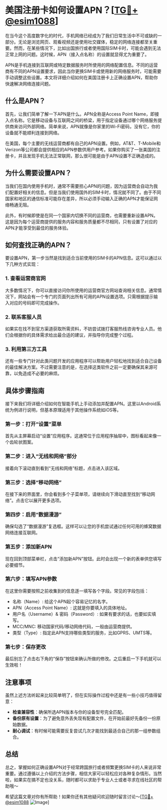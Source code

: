 # 美国注册卡如何设置APN？[[TG💪+ @esim1088](https://t.me/s/esim1088)]

在当今这个高度数字化的时代，手机网络已经成为了我们日常生活中不可或缺的一部分。无论是浏览网页、观看视频还是使用社交媒体，稳定的网络连接都至关重要。然而，在某些情况下，比如出国旅行或者使用国际SIM卡时，可能会遇到无法正常上网的问题。这时候，APN（接入点名称）的设置就显得尤为重要了。

APN是手机连接到互联网或特定数据服务时所使用的网络配置信息。不同的运营商有不同的APN设置要求，因此当你更换SIM卡或使用新的网络服务时，可能需要手动调整这些设置。本文将详细介绍如何在美国注册卡上正确设置APN，帮助你快速解决网络连接问题。

## 什么是APN？

首先，让我们简单了解一下APN是什么。APN全称是Access Point Name，即接入点名称。它是移动设备与互联网之间的桥梁，用于指定设备通过哪个网络服务提供商来访问外部网络。简单来说，APN就像是你家里的Wi-Fi密码，没有它，你的设备就不能顺利连接到网络。

在美国，每个主要的无线运营商都有自己的APN设置。例如，AT&T、T-Mobile和Verizon等公司都会提供相应的APN参数供用户参考。如果你购买了一张美国的注册卡，并且发现手机无法正常联网，那么很可能是由于APN设置不正确造成的。

## 为什么需要设置APN？

当我们在国内使用手机时，通常不需要担心APN的问题，因为运营商会自动为我们配置好相关的信息。但是当我们使用国外的SIM卡时，情况就不同了。由于不同国家和地区的通信标准可能存在差异，所以必须手动输入正确的APN才能保证网络畅通无阻。

此外，有时候即使是在同一个国家内切换不同的运营商，也需要重新设置APN。这是因为每个运营商提供的服务内容和服务质量都不尽相同，只有设置了对应的APN才能享受到最佳的服务体验。

## 如何查找正确的APN？

要设置APN，第一步当然是找到适合当前使用的SIM卡的APN信息。这可以通过以下几种方式实现：

### 1. 查看运营商官网
大多数情况下，你可以直接访问你所使用的运营商官方网站查询相关信息。通常情况下，网站会有一个专门的页面列出所有可用的APN设置选项。只需根据提示输入对应的号码即可完成操作。

### 2. 联系客服人员
如果实在找不到官方渠道获取所需资料，不妨尝试拨打客服热线咨询专业人员。他们会根据你的具体需求给出最合适的建议，并指导你完成整个过程。

### 3. 利用第三方工具
还有一些专门针对此类问题开发的应用程序可以帮助用户轻松地找到适合自己设备的最佳解决方案。不过需要注意的是，在选择这类软件之前一定要确保其来源可靠，以免造成不必要的麻烦。

## 具体步骤指南

接下来我们将详细介绍如何在智能手机上手动添加并配置APN。这里以Android系统为例进行说明，但基本原理适用于其他操作系统如iOS等。

### 第一步：打开“设置”菜单
首先从主屏幕启动“设置”应用程序。这通常位于应用程序抽屉中，图标看起来像一个齿轮状图案。

### 第二步：进入“无线和网络”部分
接着向下滚动直到看到“无线和网络”标题，点击进入该区域。

### 第三步：选择“移动网络”
在接下来的界面里，你会看到多个子菜单项，请继续向下滑动直至找到“移动网络”。点击它以展开更多选项。

### 第四步：启用“数据漫游”
确保勾选了“数据漫游”复选框。这样可以让您的手机尝试通过任何可用的蜂窝数据网络连接互联网。

### 第五步：添加新APN
现在回到顶部菜单栏，点击“添加新APN”按钮。此时会出现一个新的表单供您填写必要细节。

### 第六步：填写APN参数
在这里你需要按照之前收集到的信息逐一填写各个字段。常见的字段包括：
- 名称（Name）: 给这个APN起个容易记忆的名字。
- APN（Access Point Name）: 这就是你要填入的具体地址。
- 用户名（Username）& 密码（Password）: 如果有要求的话，也要如实填写。
- MCC/MNC: 移动国家代码/移动网络代码，一般由运营商提供。
- 类型（Type）: 指定此APN支持哪些类型的服务，比如GPRS、UMTS等。

### 第七步：保存更改
最后别忘了点击右下角的“保存”按钮来确认所做的修改。之后重启一下手机就可以生效啦！

## 注意事项

虽然上述方法听起来比较简单明了，但在实际操作过程中还是有一些小技巧值得留意：

- **检查兼容性**：确保所选APN版本与你的设备型号完全匹配。
- **备份原有设置**：为了避免意外丢失现有配置文件，在开始前最好先备份一份原始数据。
- **耐心调试**：有时候可能需要反复尝试几次才能找到最适合自己的那一组参数组合。

## 总结

总之，掌握如何正确设置APN对于经常跨国旅行或者频繁更换SIM卡的人来说非常重要。通过遵循以上介绍的方法步骤，相信大家可以轻松应对各种复杂情形。当然啦，如果实在搞不定也没关系，随时都可以求助于专业人士或者寻求在线社区的帮助哦～

希望这篇文章对你有所帮助！如果你还有其他疑问欢迎随时留言讨论～[[TG💪+ @esim1088](https://t.me/s/esim1088) ![Image](https://i.postimg.cc/4NQfJmqS/Snipaste-2025-05-13-00-14-12.png)]